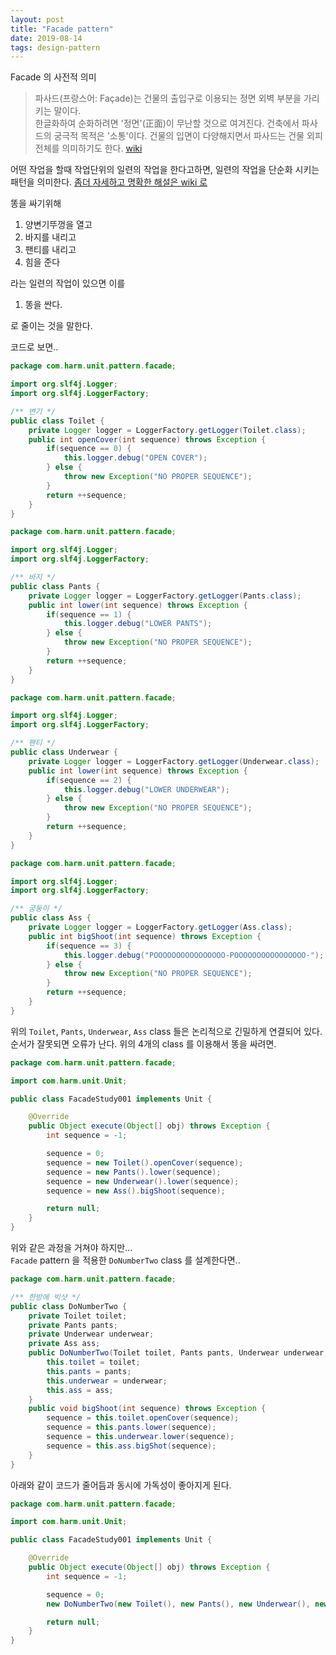 ```yaml
---
layout: post
title: "Facade pattern"
date: 2019-08-14
tags: design-pattern
---
```


Facade 의 사전적 의미
> 파사드(프랑스어: Façade)는 건물의 출입구로 이용되는 정면 외벽 부분을 가리키는 말이다.  
> 한글화하여 순화하려면 '정면'(正面)이 무난할 것으로 여겨진다.
> 건축에서 파사드의 궁극적 목적은 '소통'이다. 건물의 입면이 다양해지면서 파사드는 건물 외피 전체를 의미하기도 한다.
> [wiki](https://ko.wikipedia.org/wiki/파사드)

어떤 작업을 할때 작업단위의 일련의 작업을 한다고하면, 일련의 작업을 단순화 시키는 패턴을 의미한다. [좀더 자세하고 명확한 해설은 wiki 로](https://ko.wikipedia.org/wiki/퍼사드_패턴)

똥을 싸기위해

1. 양변기뚜껑을 열고
2. 바지를 내리고
3. 팬티를 내리고
4. 힘을 준다

라는 일련의 작업이 있으면 이를

1. 똥을 싼다.

로 줄이는 것을 말한다.

코드로 보면..

``` java
package com.harm.unit.pattern.facade;

import org.slf4j.Logger;
import org.slf4j.LoggerFactory;

/** 변기 */
public class Toilet {
    private Logger logger = LoggerFactory.getLogger(Toilet.class);
    public int openCover(int sequence) throws Exception {
        if(sequence == 0) {
            this.logger.debug("OPEN COVER");
        } else {
            throw new Exception("NO PROPER SEQUENCE");
        }
        return ++sequence;
    }
}
```


``` java
package com.harm.unit.pattern.facade;

import org.slf4j.Logger;
import org.slf4j.LoggerFactory;

/** 바지 */
public class Pants {
    private Logger logger = LoggerFactory.getLogger(Pants.class);
    public int lower(int sequence) throws Exception {
        if(sequence == 1) {
            this.logger.debug("LOWER PANTS");
        } else {
            throw new Exception("NO PROPER SEQUENCE");
        }
        return ++sequence;
    }
}
```


``` java
package com.harm.unit.pattern.facade;

import org.slf4j.Logger;
import org.slf4j.LoggerFactory;

/** 팬티 */
public class Underwear {
    private Logger logger = LoggerFactory.getLogger(Underwear.class);
    public int lower(int sequence) throws Exception {
        if(sequence == 2) {
            this.logger.debug("LOWER UNDERWEAR");
        } else {
            throw new Exception("NO PROPER SEQUENCE");
        }
        return ++sequence;
    }
}
```


``` java
package com.harm.unit.pattern.facade;

import org.slf4j.Logger;
import org.slf4j.LoggerFactory;

/** 궁둥이 */
public class Ass {
    private Logger logger = LoggerFactory.getLogger(Ass.class);
    public int bigShoot(int sequence) throws Exception {
        if(sequence == 3) {
            this.logger.debug("POOOOOOOOOOOOOOOO-POOOOOOOOOOOOOOOO-");
        } else {
            throw new Exception("NO PROPER SEQUENCE");
        }
        return ++sequence;
    }
}
```


위의 `Toilet`, `Pants`, `Underwear`, `Ass` class 들은 논리적으로 긴밀하게 연결되어 있다.  
순서가 잘못되면 오류가 난다. 위의 4개의 class 를 이용해서 똥을 싸려면.


``` java
package com.harm.unit.pattern.facade;

import com.harm.unit.Unit;

public class FacadeStudy001 implements Unit {

    @Override
    public Object execute(Object[] obj) throws Exception {
        int sequence = -1;

        sequence = 0;
        sequence = new Toilet().openCover(sequence);
        sequence = new Pants().lower(sequence);
        sequence = new Underwear().lower(sequence);
        sequence = new Ass().bigShoot(sequence);

        return null;
    }
}
```


위와 같은 과정을 거쳐야 하지만...  
`Facade` pattern 을 적용한 `DoNumberTwo` class 를 설계한다면..


``` java
package com.harm.unit.pattern.facade;

/** 한방에 빅샷 */
public class DoNumberTwo {
    private Toilet toilet;
    private Pants pants;
    private Underwear underwear;
    private Ass ass;
    public DoNumberTwo(Toilet toilet, Pants pants, Underwear underwear, Ass ass) {
        this.toilet = toilet;
        this.pants = pants;
        this.underwear = underwear;
        this.ass = ass;
    }
    public void bigShoot(int sequence) throws Exception {
        sequence = this.toilet.openCover(sequence);
        sequence = this.pants.lower(sequence);
        sequence = this.underwear.lower(sequence);
        sequence = this.ass.bigShot(sequence);
    }
}
```


아래와 같이 코드가 줄어듬과 동시에 가독성이 좋아지게 된다.


``` java
package com.harm.unit.pattern.facade;

import com.harm.unit.Unit;

public class FacadeStudy001 implements Unit {

    @Override
    public Object execute(Object[] obj) throws Exception {
        int sequence = -1;

        sequence = 0;
        new DoNumberTwo(new Toilet(), new Pants(), new Underwear(), new Ass()).bigShoot(sequence);

        return null;
    }
}
```
